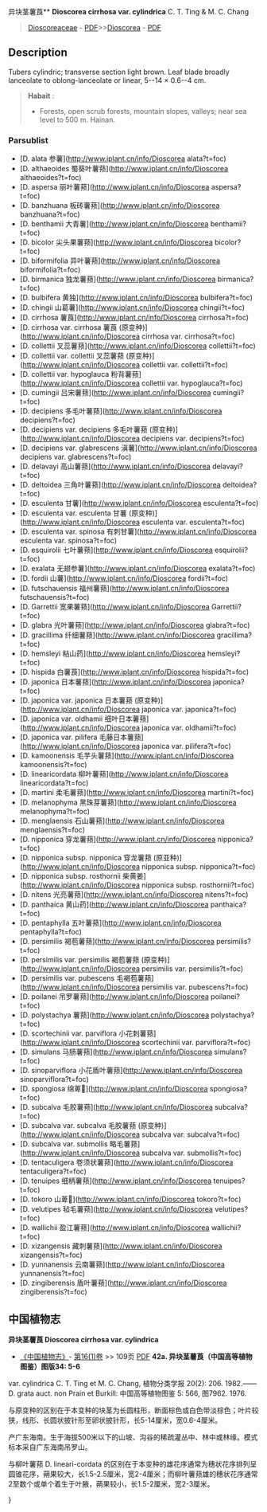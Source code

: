 异块茎薯莨** **Dioscorea cirrhosa var. cylindrica** C. T. Ting & M. C. Chang

> [Dioscoreaceae](http://www.iplant.cn/info/Dioscoreaceae?t=foc) - [PDF](http://www.iplant.cn/foc/pdf/Dioscoreaceae.pdf)>>[Dioscorea](http://www.iplant.cn/info/Dioscorea?t=foc) - [PDF](http://www.iplant.cn/foc/pdf/Dioscorea.pdf)
## Description

Tubers cylindric; transverse section light brown. Leaf blade broadly lanceolate to oblong-lanceolate or linear, 5--14 × 0.6--4 cm.


> **Habait** : 
>* Forests, open scrub forests, mountain slopes, valleys; near sea level to 500 m. Hainan.


### Parsublist

* [D.  alata  参薯](http://www.iplant.cn/info/Dioscorea alata?t=foc)
* [D.  althaeoides  蜀葵叶薯蓣](http://www.iplant.cn/info/Dioscorea althaeoides?t=foc)
* [D.  aspersa  丽叶薯蓣](http://www.iplant.cn/info/Dioscorea aspersa?t=foc)
* [D.  banzhuana  板砖薯蓣](http://www.iplant.cn/info/Dioscorea banzhuana?t=foc)
* [D.  benthamii  大青薯](http://www.iplant.cn/info/Dioscorea benthamii?t=foc)
* [D.  bicolor  尖头果薯蓣](http://www.iplant.cn/info/Dioscorea bicolor?t=foc)
* [D.  biformifolia  异叶薯蓣](http://www.iplant.cn/info/Dioscorea biformifolia?t=foc)
* [D.  birmanica  独龙薯蓣](http://www.iplant.cn/info/Dioscorea birmanica?t=foc)
* [D.  bulbifera  黄独](http://www.iplant.cn/info/Dioscorea bulbifera?t=foc)
* [D.  chingii  山葛薯](http://www.iplant.cn/info/Dioscorea chingii?t=foc)
* [D.  cirrhosa  薯莨](http://www.iplant.cn/info/Dioscorea cirrhosa?t=foc)
* [D.  cirrhosa var. cirrhosa  薯莨 (原变种)](http://www.iplant.cn/info/Dioscorea cirrhosa var. cirrhosa?t=foc)
* [D.  collettii  叉蕊薯蓣](http://www.iplant.cn/info/Dioscorea collettii?t=foc)
* [D.  collettii var. collettii  叉蕊薯蓣 (原变种)](http://www.iplant.cn/info/Dioscorea collettii var. collettii?t=foc)
* [D.  collettii var. hypoglauca  粉背薯蓣](http://www.iplant.cn/info/Dioscorea collettii var. hypoglauca?t=foc)
* [D.  cumingii  吕宋薯蓣](http://www.iplant.cn/info/Dioscorea cumingii?t=foc)
* [D.  decipiens  多毛叶薯蓣](http://www.iplant.cn/info/Dioscorea decipiens?t=foc)
* [D.  decipiens var. decipiens  多毛叶薯蓣 (原变种)](http://www.iplant.cn/info/Dioscorea decipiens var. decipiens?t=foc)
* [D.  decipiens var. glabrescens  滇薯](http://www.iplant.cn/info/Dioscorea decipiens var. glabrescens?t=foc)
* [D.  delavayi  高山薯蓣](http://www.iplant.cn/info/Dioscorea delavayi?t=foc)
* [D.  deltoidea  三角叶薯蓣](http://www.iplant.cn/info/Dioscorea deltoidea?t=foc)
* [D.  esculenta  甘薯](http://www.iplant.cn/info/Dioscorea esculenta?t=foc)
* [D.  esculenta var. esculenta  甘薯 (原变种)](http://www.iplant.cn/info/Dioscorea esculenta var. esculenta?t=foc)
* [D.  esculenta var. spinosa  有刺甘薯](http://www.iplant.cn/info/Dioscorea esculenta var. spinosa?t=foc)
* [D.  esquirolii  七叶薯蓣](http://www.iplant.cn/info/Dioscorea esquirolii?t=foc)
* [D.  exalata  无翅参薯](http://www.iplant.cn/info/Dioscorea exalata?t=foc)
* [D.  fordii  山薯](http://www.iplant.cn/info/Dioscorea fordii?t=foc)
* [D.  futschauensis  福州薯蓣](http://www.iplant.cn/info/Dioscorea futschauensis?t=foc)
* [D.  Garrettii  宽果薯蓣](http://www.iplant.cn/info/Dioscorea Garrettii?t=foc)
* [D.  glabra  光叶薯蓣](http://www.iplant.cn/info/Dioscorea glabra?t=foc)
* [D.  gracillima  纤细薯蓣](http://www.iplant.cn/info/Dioscorea gracillima?t=foc)
* [D.  hemsleyi  粘山药](http://www.iplant.cn/info/Dioscorea hemsleyi?t=foc)
* [D.  hispida  白薯莨](http://www.iplant.cn/info/Dioscorea hispida?t=foc)
* [D.  japonica  日本薯蓣](http://www.iplant.cn/info/Dioscorea japonica?t=foc)
* [D.  japonica var. japonica  日本薯蓣 (原变种)](http://www.iplant.cn/info/Dioscorea japonica var. japonica?t=foc)
* [D.  japonica var. oldhamii  细叶日本薯蓣](http://www.iplant.cn/info/Dioscorea japonica var. oldhamii?t=foc)
* [D.  japonica var. pilifera  毛藤日本薯蓣](http://www.iplant.cn/info/Dioscorea japonica var. pilifera?t=foc)
* [D.  kamoonensis  毛芋头薯蓣](http://www.iplant.cn/info/Dioscorea kamoonensis?t=foc)
* [D.  linearicordata  柳叶薯蓣](http://www.iplant.cn/info/Dioscorea linearicordata?t=foc)
* [D.  martini  柔毛薯蓣](http://www.iplant.cn/info/Dioscorea martini?t=foc)
* [D.  melanophyma  黑珠芽薯蓣](http://www.iplant.cn/info/Dioscorea melanophyma?t=foc)
* [D.  menglaensis  石山薯蓣](http://www.iplant.cn/info/Dioscorea menglaensis?t=foc)
* [D.  nipponica  穿龙薯蓣](http://www.iplant.cn/info/Dioscorea nipponica?t=foc)
* [D.  nipponica subsp. nipponica  穿龙薯蓣 (原亚种)](http://www.iplant.cn/info/Dioscorea nipponica subsp. nipponica?t=foc)
* [D.  nipponica subsp. rosthornii  柴黄姜](http://www.iplant.cn/info/Dioscorea nipponica subsp. rosthornii?t=foc)
* [D.  nitens  光亮薯蓣](http://www.iplant.cn/info/Dioscorea nitens?t=foc)
* [D.  panthaica  黄山药](http://www.iplant.cn/info/Dioscorea panthaica?t=foc)
* [D.  pentaphylla  五叶薯蓣](http://www.iplant.cn/info/Dioscorea pentaphylla?t=foc)
* [D.  persimilis  褐苞薯蓣](http://www.iplant.cn/info/Dioscorea persimilis?t=foc)
* [D.  persimilis var. persimilis  褐苞薯蓣 (原变种)](http://www.iplant.cn/info/Dioscorea persimilis var. persimilis?t=foc)
* [D.  persimilis var. pubescens  毛褐苞薯蓣](http://www.iplant.cn/info/Dioscorea persimilis var. pubescens?t=foc)
* [D.  poilanei  吊罗薯蓣](http://www.iplant.cn/info/Dioscorea poilanei?t=foc)
* [D.  polystachya  薯蓣](http://www.iplant.cn/info/Dioscorea polystachya?t=foc)
* [D.  scortechinii var. parviflora  小花刺薯蓣](http://www.iplant.cn/info/Dioscorea scortechinii var. parviflora?t=foc)
* [D.  simulans  马肠薯蓣](http://www.iplant.cn/info/Dioscorea simulans?t=foc)
* [D.  sinoparviflora  小花盾叶薯蓣](http://www.iplant.cn/info/Dioscorea sinoparviflora?t=foc)
* [D.  spongiosa  绵萆](http://www.iplant.cn/info/Dioscorea spongiosa?t=foc)
* [D.  subcalva  毛胶薯蓣](http://www.iplant.cn/info/Dioscorea subcalva?t=foc)
* [D.  subcalva var. subcalva  毛胶薯蓣 (原变种)](http://www.iplant.cn/info/Dioscorea subcalva var. subcalva?t=foc)
* [D.  subcalva var. submollis  略毛薯蓣](http://www.iplant.cn/info/Dioscorea subcalva var. submollis?t=foc)
* [D.  tentaculigera  卷须状薯蓣](http://www.iplant.cn/info/Dioscorea tentaculigera?t=foc)
* [D.  tenuipes  细柄薯蓣](http://www.iplant.cn/info/Dioscorea tenuipes?t=foc)
* [D.  tokoro  山萆](http://www.iplant.cn/info/Dioscorea tokoro?t=foc)
* [D.  velutipes  毡毛薯蓣](http://www.iplant.cn/info/Dioscorea velutipes?t=foc)
* [D.  wallichii  盈江薯蓣](http://www.iplant.cn/info/Dioscorea wallichii?t=foc)
* [D.  xizangensis  藏刺薯蓣](http://www.iplant.cn/info/Dioscorea xizangensis?t=foc)
* [D.  yunnanensis  云南薯蓣](http://www.iplant.cn/info/Dioscorea yunnanensis?t=foc)
* [D.  zingiberensis  盾叶薯蓣](http://www.iplant.cn/info/Dioscorea zingiberensis?t=foc)

## 中国植物志
**异块茎薯莨 Dioscorea cirrhosa var. cylindrica**

* [《中国植物志》](http://www.iplant.cn/frps)- [第16(1)卷](http://www.iplant.cn/frps/vol/16(1)) >> 109页 [PDF](http://www.iplant.cn/frps/pdf/16(1)/109.pdf)
**42a. 异块茎薯莨（中国高等植物图鉴）图版34: 5-6**

var. cylindrica C. T. Ting et M. C. Chang, 植物分类学报 20(2): 206. 1982.——D. grata auct. non Prain et Burkill: 中国高等植物图鉴 5: 566, 图7962. 1976.

与原变种的区别在于本变种的块茎为长圆柱形，断面棕色或白色带淡棕色；叶片较狭，线形、长圆状披针形至卵状披针形，长5-14厘米，宽0.6-4厘米。

产广东海南。生于海拔500米以下的山坡、沟谷的稀疏灌丛中、林中或林缘。模式标本采自广东海南吊罗山。

与柳叶薯蓣 D. lineari-cordata 的区别在于本变种的雄花序通常为穗状花序排列呈圆锥花序，蒴果较大，长1.5-2.5厘米，宽2-4厘米；而柳叶薯蓣雄的穗状花序通常2至数个或单个着生于叶腋，蒴果较小，长1.5-2厘米，宽2-3厘米。

}